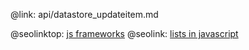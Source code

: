 @link: api/datastore_updateitem.md

@seolinktop: [js frameworks](https://webix.com)
@seolink: [lists in javascript](https://webix.com/widget/list/)